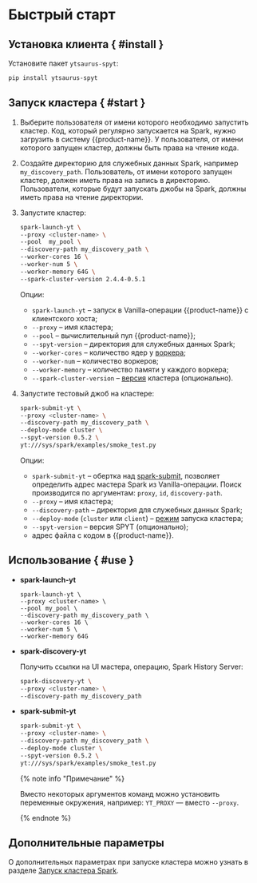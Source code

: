 # Быстрый старт

## Установка клиента { #install }

Установите пакет `ytsaurus-spyt`:

```bash
pip install ytsaurus-spyt
```
## Запуск кластера { #start }

1. Выберите пользователя от имени которого необходимо запустить кластер. Код, который регулярно запускается на Spark, нужно загрузить в систему {{product-name}}. У пользователя, от имени которого запущен кластер, должны быть права на чтение кода.
2. Создайте директорию для служебных данных Spark, например `my_discovery_path`. Пользователь,  от имени которого запущен кластер, должен иметь права на запись в директорию. Пользователи, которые будут запускать джобы на Spark, должны иметь права на чтение директории.
3. Запустите кластер:
    ```bash
   spark-launch-yt \
    --proxy <cluster-name> \
    --pool  my_pool \
    --discovery-path my_discovery_path \
    --worker-cores 16 \
    --worker-num 5 \
    --worker-memory 64G \
    --spark-cluster-version 2.4.4-0.5.1
   ```

   Опции:
    - `spark-launch-yt` – запуск в Vanilla-операции {{product-name}} с клиентского хоста;
    - `--proxy` – имя кластера;
    - `--pool` – вычислительный пул {{product-name}};
    - `--spyt-version` – директория для служебных данных Spark;
    - `--worker-cores` – количество ядер у [воркера](../../../../user-guide/data-processing/spyt/cluster/cluster-desc.md#spark-standalone-в-yt--spark-standalone);
    - `--worker-num` – количество воркеров;
    - `--worker-memory` – количество памяти у каждого воркера;
    - `--spark-cluster-version` – [версия](../spyt/version.md) кластера (опционально).


4. Запустите тестовый джоб на кластере:
    ```bash
    spark-submit-yt \
    --proxy <cluster-name> \
    --discovery-path my_discovery_path \
    --deploy-mode cluster \
    --spyt-version 0.5.2 \
    yt:///sys/spark/examples/smoke_test.py
    ```

    Опции:
    - `spark-submit-yt` – обертка над [spark-submit](https://spark.apache.org/docs/latest/submitting-applications.html), позволяет определить адрес мастера Spark из Vanilla-операции. Поиск производится по аргументам: `proxy`, `id`, `discovery-path`.
    - `--proxy` – имя кластера;
    - `--discovery-path` – директория для служебных данных Spark;
    - `--deploy-mode` (`cluster` или `client`) – [режим](../../../../user-guide/data-processing/spyt/cluster/cluster-desc.md#cluster-mode--cluster-mode) запуска кластера;
    - `--spyt-version` – версия SPYT (опционально);
    - адрес файла с кодом в {{product-name}}.

## Использование { #use }

- **spark-launch-yt**

    ```
    spark-launch-yt \
    --proxy <cluster-name> \
    --pool my_pool \
    --discovery-path my_discovery_path \
    --worker-cores 16 \
    --worker-num 5 \
    --worker-memory 64G
    ```

- **spark-discovery-yt**

    Получить ссылки на UI мастера, операцию, Spark History Server:

    ```bash
    spark-discovery-yt \
    --proxy <cluster-name> \
    --discovery-path my_discovery_path
    ```

- **spark-submit-yt**

   ```bash
   spark-submit-yt \
   --proxy <cluster-name> \
   --discovery-path my_discovery_path \
   --deploy-mode cluster \
   --spyt-version 0.5.2 \
   yt:///sys/spark/examples/smoke_test.py
   ```

   {% note info "Примечание" %}

   Вместо некоторых аргументов команд можно установить переменные окружения, например: `YT_PROXY` — вместо `--proxy`.

   {% endnote %}


## Дополнительные параметры

О дополнительных параметрах при запуске кластера можно узнать в разделе [Запуск кластера Spark](../../../../user-guide/data-processing/spyt/cluster/cluster-start.md).
